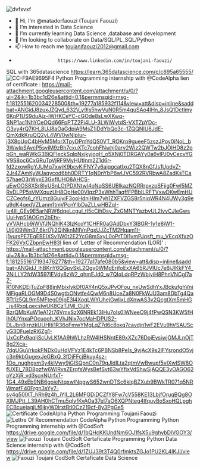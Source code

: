 ![dvfxvxf](https://github.com/user-attachments/assets/c0cc421c-a152-48ce-9a81-e9185fc49768)

- 👋 Hi, I’m @matadorfaouzi (Toujani Faouzi)
- 👀 I’m interested in Data Science
- 🌱 I’m currently learning Data Science ,database and development
- 💞️ I’m looking to collaborate on Data/SQL/PL_SQL/Python
- 📫 How to reach me toujanifaouzi2012@gmail.com
-                     https://www.linkedin.com/in/toujani-faouzi/

<!---
matadorfaouzi/matadorfaouzi is a ✨ special ✨ repository because its `README.md` (this file) appears on your GitHub profile.
You can click the Preview link to take a look at your changes.
--->
SQL with 365datascience
https://learn.365datascience.com/c/c895a65555/
![CC-F9AE9695F4](https://github.com/user-attachments/assets/79c93aae-0cbf-4e2b-9fa9-9be84d64e54e)
Python Programming internship with @CodeAlpha
lien of certificate : https://mail-attachment.googleusercontent.com/attachment/u/0/?ui=2&ik=1b3bc1d26e&attid=0.1&permmsgid=msg-f:1812551620034228500&th=19277a185932f114&view=att&disp=inline&saddbat=ANGjdJ8zuxJZQyd_632V_y9ls5hwVuN0R5m4guSAo4lHn_8JsQ1Dctlmy6KqP1US9duAjz-iWHKCeYC-cGOde8sLwXKwq-SNP1ac1NhYCeOQd66FpPTZ2Fi4LU-3LWiWytdS-VXTZpYDc-O3vy4rQ7KH_8UJ8aOaGdpiA9MsZ1jDdYbQo3c-1ZQQNIU6JdE-QmXdkKruQQ2yL4WV0wNIplur-j3X8pUqC4bHyM5MprXTpyDPmYdQS0VT_ROKrp9gueeF5zszJPoy0iNoL_b3WwlpSAvcP5syiM9zBh7cxuXTc7cohFNwhj0arv2Wiz2QWTw2bJOIHD8z2ppGh_waRWkG3BiQFIeckSqlpNxjkyjogH_o5XNj0TDRGAYy0a6vlPJ0vCecyYGV9S8oc6CxGRuTpVjRF9MyHUtInm2Z1d6r-fd2zxowRgYJUMq7xwjK9bcvKIFNY7y6ajqgcatIxu2TQX8nGfJs1UpdvZ-2Jr4ZAmKyWJaqycod6bh0DRTY1qN0nYbP6wIJVC592RVRbwA8ZadKsTCa57haeO3rWvxE3GxfIUHO8AHCS-uEwOOS8XSr8IyUSnLOtPDXNtwl4oNqSS6UBlkazNQRRrpxzpSFjig0Fwl5MZRvDLPP5sVMXquzUH8OpHe00VIqzP3xWhhTaqffFPBbILRFTVxwDKwEmHUCZCeofs6_rYUmz8GuiyiF3ooHdnjHIm7yh1ZXFVZGS8r5niqWR4N4UWy3q9eu9dK4qedVZLanm1tmVPcnYIbDaZLLwHBZqI-iv4lll_GEv9E5arNRW6dqeLcgul_tI5cCihDsy_ZxGMNTYazbvUL2lvvCJleGwsUuHyp51AOGm2bEtv-yVVAHcb9iWVfJNQhIK43lzKcoY1CHFR0aGAdDbxY3lBGR-1y1e8iW1-Uj0j09Wm37_6krI7ji2QjNknMIIVnPqxUJZcTM2Hqam1I-j1vursPE7EqEBEIXSv1W0t2E2YcG8mSxyL0oPrTDl1vmPJqsft_mu_VEcqXfxzOFK26VxCZbpnEwH83I
lien of 'Letter of Recommendation (LOR)' : https://mail-attachment.googleusercontent.com/attachment/u/0/?ui=2&ik=1b3bc1d26e&attid=0.1&permmsgid=msg-f:1812551617193476277&th=19277a17afe080b5&view=att&disp=inline&saddbat=ANGjdJ_lhBKnY6QGpvSkL2Qgy0WMdErifoExXA65RJVIUc7e6jJlKkFY4_2NlLLY2fdW3597lEVdy8zW2_qhmEJd0_w7QIqLdqRPzWbiyiH8PhnVNCgl7aZ-R10NKDEjTuZpF88jnMbixlykDf0AY4nQ5xJPvOFou_nxUwSdhYxJBckufghVniMFigaRLOGM9D4S0wgtbONvtfe4QwM6n8UceZa8N0FkWJU3am8DbTg4QaBTt1z5QL9m5MFteg09IpE3l4XoqLWYUhejGwlixLdXnwAS3v2QcgtXm5mHG_js4RxqLgecsIwUK8CzTJMI_CiJK-BzrQMbKuW1eA12t76VmxSzX6NREk13IHu7oIs0iWNeeO9j4fPwQSN3KW5fHIh0UYnxaPOcuooh_KVhJNlx7ocMaHDPUS2-DLJbn8jrnzkUUHlti1R36oFmwYMgLqZ7d6c8oxq7cavdjn1wF2EVu9hVSAUScyG3DFueIzRl6Zg1-UxCcPx9aqIjScUvLKfAA9hWLhzRW4lHSNntE89xXZc76DojEysiwjGMJLnOjT8g2Xca-7dgUGuVrkokFNDk0uHdVFVz1E4kTc6PBNSb8PeIs_9vjAcX9s2lFYsrondO5vjc3n9kbGugexJeGBxQ_3fDjFFcjBkuy4sz-1Oo_nughgxm3y4klVwy9jGlSQpnC0n79qJldILta2qtmVwBwupf5vIXwlSW8OfUXEi_78D8pzfw6WlRvsZErqfsWysBefSvt63wYfixVdShwSjAQQE3vOAGO62oYzXjR_vd3scnNUrfxT-1G4_49xEb9NB6goieNtqxwINpgwS652wnDTSc6klqBZXub9BWkTR071q5NRWmafF40Frgn3sYy7-sv4q50lXT_hRh9z4h_iYll_2L6MFGDiDCZfY8Fw7cV558KE13LbjfOruqBQg8OXlMJPtt_L39AH0hCTmu5qlvfKvAOa37eI7aO6XQPNteg4IfquyBoSxoHQLpghECBcuejagjLf6jkyW0lrxtBtl0Cz219cf-8y3PgGe5
![Certificate CodeAlpha Python Programming Toujani Faouzi](https://github.com/user-attachments/assets/654b5aeb-6440-4a84-8f3e-ec3ae73b1f2c)
![Lettre Of Recommendation CodeAlpha Python Programming](https://github.com/user-attachments/assets/13f874a8-a7c1-484d-be48-1ab3d056c046)
Python Programming internship with @CodSoft
https://drive.google.com/file/d/1bQHcKKUndNm6OJ1fsX5u9ghybDlVGOY3/view
![Faouzi Toujani CodSoft Certaficate Programming Python](https://github.com/user-attachments/assets/fa40d6c9-a49b-492e-97d7-64a652e6177e)
Data Science internship with @CodSoft
https://drive.google.com/file/d/1ZUJ39t3T4Q0rfmktsZGJo1PU2KL4IKJl/view
![Faouzi Toujani CodSoft Certaficate Data Science](https://github.com/user-attachments/assets/6f4048d3-03ff-43ba-92b9-7f164d90c6f6)


